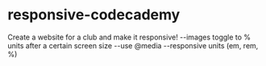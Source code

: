 # responsive-codecademy
Create a website for a club and make it responsive!
--images toggle to % units after a certain screen size
--use @media
--responsive units (em, rem, %)
